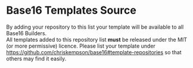 # Base16 Templates Source
By adding your repository to this list your template will be available to all Base16 Builders.  
All templates added to this repository list **must** be released under the MIT (or more permissive) licence.
Please list your template under https://github.com/chriskempson/base16#template-repositories so that others may find it easily.
